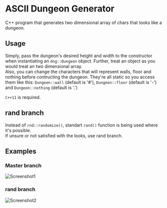 # ASCII Dungeon Generator
C++ program that generates two dimensional array of chars that looks like a dungeon. 

## Usage
Simply, pass the dungeon's desired height and width to the constructor when
instantiating an `dng::Dungeon` object. Further, treat an object as you would
treat an two dimensional array.    
Also, you can change the characters that will represent walls, floor and nothing before contructing the dungeon. They're all static so you access them like this: `Dungeon::wall` (default is '#'), `Dungeon::floor` (default is '-') and `Dungeon::nothing` (default is '.')  
  
`C++11` is required.

## rand branch
Instead of `rnd::randomize()`, standart `rand()` function is being used where it's possible.  
If unsure or not satisfied with the looks, use rand branch.

## Examples
### Master branch
![Screenshot1](https://github.com/7Y3RPXK3ETDCNRDD/dungeon_generator/blob/screenshots/Screenshots/example.png)

### rand branch
![Screenshot2](https://github.com/7Y3RPXK3ETDCNRDD/dungeon_generator/blob/screenshots/Screenshots/2015-08-14-1439496514.png)
